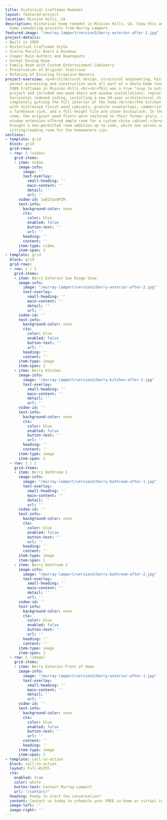 ```yaml
---
title: Historical Craftsman Remodel
layout: featured-project
location: Mission Hills, CA
description: Historical home remodel in Mission Hills, CA. View this and other featured
  home remodeling projects from Murray Lampert.
featured-image: "/murray-lampert/version3/berry-exterior-after-1.jpg"
project-details:
- Built in 1909
- Historical Craftsman Style
- Sierra Pacific Doors & Windows
- Copper Rain Gutters and Downspouts
- Formal Dining Room
- Family Room with Custom Entertainment Cabinetry
- Preservation of Original Staircase
- Refacing of Existing Fireplace Masonry
project-overview: <p>Architectural design, structural engineering, historical review,
  permit processing and construction were all part of a whole-home renovation of this
  1909 Craftsman in Mission Hills.<br><br>This was a true "soup to nuts" home remodeling
  project and included new wood doors and window installations, replacing of all the
  horizontal redwood siding, installing a new 50-year architectural shingle roof and
  completely gutting the full interior of the home.<br><br>The kitchen was renovated
  with distressed finish wood cabinets, granite countertops, commercial-grade appliances,
  a farmhouse sink, and a full-height tile and stone backsplash. In the formal dining
  room, the original wood floors were restored to their former glory, and a new bay
  window extension offered ample room for a custom china cabinet.</p><p>Our team also
  brought a non-permitted room addition up to code, which now serves as a wonderful
  sitting/reading room for the homeowners.</p>
sections:
- template: grid
  block: grid
  grid-rows:
  - row: 3 (video)
    grid-items:
    - item: Video
      image-info:
        image: ''
        text-overlay:
          small-heading: ''
          main-content: ''
          detail: ''
          url: ''
      video-id: 1wO1CGaOPZM
      text-info:
        background-color: none
        cta:
          color: blue
          enabled: false
          button-text: ''
          url: ''
        heading: ''
        content: ''
      item-type: video
      item-span: 3
- template: grid
  block: grid
  grid-rows:
  - row: 2 / 1
    grid-items:
    - item: Berry Exterior San Diego View
      image-info:
        image: "/murray-lampert/version3/berry-exterior-after-2.jpg"
        text-overlay:
          small-heading: ''
          main-content: ''
          detail: ''
          url: ''
      video-id: ''
      text-info:
        background-color: none
        cta:
          color: blue
          enabled: false
          button-text: ''
          url: ''
        heading: ''
        content: ''
      item-type: image
      item-span: 2
    - item: Berry Kitchen
      image-info:
        image: "/murray-lampert/version3/berry-kitchen-after-1.jpg"
        text-overlay:
          small-heading: ''
          main-content: ''
          detail: ''
          url: ''
      video-id: ''
      text-info:
        background-color: none
        cta:
          color: blue
          enabled: false
          button-text: ''
          url: ''
        heading: ''
        content: ''
      item-type: image
      item-span: 1
  - row: 1 / 2
    grid-items:
    - item: Berry Bathroom 1
      image-info:
        image: "/murray-lampert/version3/berry-bathroom-after-1.jpg"
        text-overlay:
          small-heading: ''
          main-content: ''
          detail: ''
          url: ''
      video-id: ''
      text-info:
        background-color: none
        cta:
          color: blue
          enabled: false
          button-text: ''
          url: ''
        heading: ''
        content: ''
      item-type: image
      item-span: 1
    - item: Berry Bathroom 2
      image-info:
        image: "/murray-lampert/version3/berry-bathroom-after-2.jpg"
        text-overlay:
          small-heading: ''
          main-content: ''
          detail: ''
          url: ''
      video-id: ''
      text-info:
        background-color: none
        cta:
          color: blue
          enabled: false
          button-text: ''
          url: ''
        heading: ''
        content: ''
      item-type: image
      item-span: 2
  - row: 3 (image)
    grid-items:
    - item: Berry Exterior Front of Home
      image-info:
        image: "/murray-lampert/version3/berry-exterior-after-1.jpg"
        text-overlay:
          small-heading: ''
          main-content: ''
          detail: ''
          url: ''
      video-id: ''
      text-info:
        background-color: none
        cta:
          color: blue
          enabled: false
          button-text: ''
          url: ''
        content: ''
        heading: ''
      item-type: image
      item-span: 3
- template: call-to-action
  block: call-to-action
  layout: Full-Width
  cta:
    enabled: true
    color: white
    button-text: Contact Murray Lampert
    url: "/contact/"
  heading: Ready to start the conversation?
  content: Contact us today to schedule your FREE in-home or virtual consultation.
  image-left: ''
  image-right: ''
---
```


